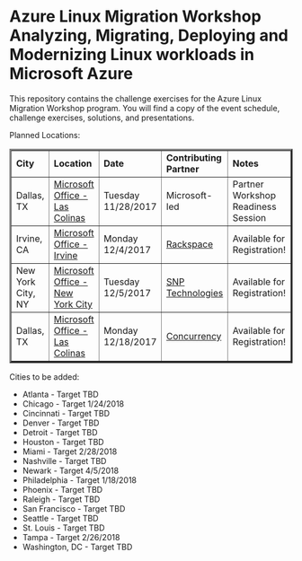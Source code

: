 # Azure Linux Migration Workshop<br>Analyzing, Migrating, Deploying and Modernizing Linux workloads in Microsoft Azure

This repository contains the challenge exercises for the Azure Linux Migration Workshop program. You will find a copy of the event schedule, challenge exercises, solutions, and presentations.

Planned Locations:

<table border="3" cellpadding="3" cellspacing="3">
  <tr>
    <td><strong>City</strong></td>
    <td><strong>Location</strong></td>
    <td><strong>Date</strong></td>
    <td><strong>Contributing Partner</strong></td>
    <td><strong>Notes</strong></td>
  </tr>
  <tr>
    <td>Dallas, TX</td>
    <td><a href="https://www.microsoft.com/en-us/mtc/locations/dallas.aspx" target="_blank">Microsoft Office - Las Colinas</a></td>
    <td>Tuesday 11/28/2017</td>
    <td>Microsoft-led</td>
    <td>Partner Workshop Readiness Session</td>
  </tr>
  <tr>
    <td>Irvine, CA</td>
    <td><a href="https://www.microsoft.com/en-us/mtc/locations/irvine.aspx" target="_blank">Microsoft Office - Irvine</a></td>
    <td>Monday 12/4/2017</td>
    <td><a href="https://www.rackspace.com/" target="_blank">Rackspace</a></td>
    <td>Available for Registration!</td>
  </tr>
  <tr>
    <td>New York City, NY</td>
    <td><a href="https://www.microsoft.com/en-us/mtc/locations/new-york.aspx" target="_blank">Microsoft Office - New York City</a></td>
    <td>Tuesday 12/5/2017</td>
    <td><a href="https://www.snp.com/" target="_blank">SNP Technologies</a></td>
    <td>Available for Registration!</td>
  </tr>
  <tr>
    <td>Dallas, TX</td>
    <td><a href="https://www.microsoft.com/en-us/mtc/locations/dallas.aspx" target="_blank">Microsoft Office - Las Colinas</a></td>
    <td>Monday 12/18/2017</td>
    <td><a href="https://www.concurrency.com/" target="_blank">Concurrency</a></td>
    <td>Available for Registration!</td>
  </tr>
</table>

Cities to be added:

<ul>
<li>Atlanta - Target TBD</li>
<li>Chicago - Target 1/24/2018</li>
<li>Cincinnati - Target TBD</li>
<li>Denver - Target TBD</li>
<li>Detroit - Target TBD</li>
<li>Houston - Target TBD</li>
<li>Miami - Target 2/28/2018</li>
<li>Nashville - Target TBD</li>
<li>Newark - Target 4/5/2018</li>
<li>Philadelphia - Target 1/18/2018</li>
<li>Phoenix - Target TBD</li>
<li>Raleigh - Target TBD</li>
<li>San Francisco - Target TBD</li>
<li>Seattle - Target TBD</li>
<li>St. Louis - Target TBD</li>
<li>Tampa - Target 2/26/2018</li>
<li>Washington, DC - Target TBD</li>
</ul>

